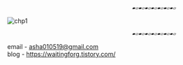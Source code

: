                                             ▰▱▰▱▰▱▰▱▰▱▰▱▰▱


![chp1](https://user-images.githubusercontent.com/102934972/162386506-61560538-1be3-4c15-9bb2-560ebdfa4c5e.png)


                                            ▰▱▰▱▰▱▰▱▰▱▰▱▰▱
                                           
email - asha010519@gmail.com   
blog - https://waitingforg.tistory.com/   

<!--
**hyunnn0105/hyunnn0105** is a ✨ _special_ ✨ repository because its `README.md` (this file) appears on your GitHub profile.

Here are some ideas to get you started:

- 🔭 I’m currently working on ...
- 🌱 I’m currently learning ...
- 👯 I’m looking to collaborate on ...
- 🤔 I’m looking for help with ...
- 💬 Ask me about ...
- 📫 How to reach me: ...
- 😄 Pronouns: ...
- ⚡ Fun fact: ...
-->

